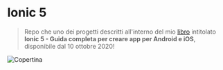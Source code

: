 # Ionic 5

> Repo che uno dei progetti descritti all'interno del mio [libro](https://www.hoeplieditore.it/hoepli-catalogo/articolo/ionic-5-serena-sensini/9788820396251/1746) intitolato **Ionic 5 - 
Guida completa per creare app per Android e iOS**, disponibile dal 10 ottobre 2020!

![Copertina](https://copertine.hoepli.it/archivio/978/8820/9788820396251.jpg)
